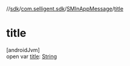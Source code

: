 //[sdk](../../../index.md)/[com.selligent.sdk](../index.md)/[SMInAppMessage](index.md)/[title](title.md)

# title

[androidJvm]\
open var [title](title.md): [String](https://developer.android.com/reference/kotlin/java/lang/String.html)
